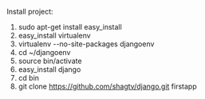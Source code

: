 Install project:<br>
1. sudo apt-get install easy_install<br>
2. easy_install virtualenv<br>
3. virtualenv --no-site-packages djangoenv<br>
4. cd ~/djangoenv<br>
5. source bin/activate<br>
6. easy_install django<br>
7. cd bin<br>
8. git clone https://github.com/shagtv/django.git firstapp<br>